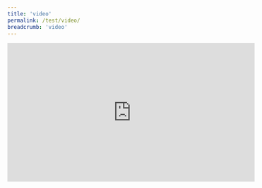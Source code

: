 ```yaml
---
title: 'video'
permalink: /test/video/
breadcrumb: 'video'
---
```

 <div class="video-container">
<iframe width="560" height="315" src="https://www.youtube.com/embed/5Ih7-kan4Sw" frameborder="0" allow="accelerometer; autoplay; encrypted-media; gyroscope; picture-in-picture" allowfullscreen></iframe></div>
